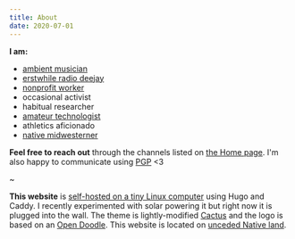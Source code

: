 ```yaml
---
title: About
date: 2020-07-01
---
```


**I am:**
- [ambient musician](https://nthnh.bandcamp.com/)
- [erstwhile radio deejay](https://www.mixcloud.com/nthnh/)
- [nonprofit worker](https://www.linkedin.com/in/nthnh/)
- occasional activist
- habitual researcher
- [amateur technologist](https://github.com/natehn)
- athletics aficionado
- [native midwesterner](https://natehn.com/posts/land-acknowledgment/)

**Feel free to reach out** through the channels listed on [the Home page](https://natehn.com/). I'm also happy to communicate using [PGP](https://keys.openpgp.org/search?q=1CCD9DD029555CB3615575C8439499311AF44262) <3

~

**This website** is [self-hosted on a tiny Linux computer](https://natehn.com/posts/this-website/) using Hugo and Caddy. I recently experimented with solar powering it but right now it is plugged into the wall. The theme is lightly-modified [Cactus](https://github.com/monkeyWzr/hugo-theme-cactus) and the logo is based on an [Open Doodle](https://www.opendoodles.com/). This website is located on [unceded Native land](https://natehn.com/posts/land-acknowledgment/).
